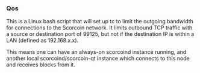 ### Qos ###

This is a Linux bash script that will set up tc to limit the outgoing bandwidth for connections to the Scorcoin network. It limits outbound TCP traffic with a source or destination port of 99125, but not if the destination IP is within a LAN (defined as 192.168.x.x).

This means one can have an always-on scorcoind instance running, and another local scorcoind/scorcoin-qt instance which connects to this node and receives blocks from it.
